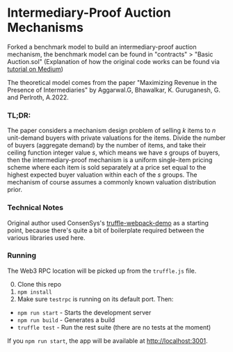 # Intermediary-Proof Auction Mechanisms
Forked a benchmark model to build an intermediary-proof auction mechanism, the benchmark model can be found in "contracts" > "Basic Auction.sol"
(Explanation of how the original code works can be found via [tutorial on Medium](https://medium.com/@bryn.bellomy/solidity-tutorial-building-a-simple-auction-contract-fcc918b0878a))

The theoretical model comes from the paper "Maximizing Revenue in the Presence of Intermediaries" by Aggarwal.G, Bhawalkar, K. Guruganesh, G. and Perlroth, A.2022.

### TL;DR: 
The paper considers a mechanism design problem of selling $k$ items to $n$ unit-demand buyers with private valuations for the items. Divide the number of buyers (aggregate demand) by the number of items, and take their ceiling function integer value $s$, which means we have $s$ groups of buyers, then the intermediary-proof mechanism is a uniform single-item pricing scheme where each item is sold separately at a price set equal to the highest expected buyer valuation within each of the $s$ groups. The mechanism of course assumes a commonly known valuation distribution prior. 


### Technical Notes
Original author used ConsenSys's [truffle-webpack-demo](https://github.com/ConsenSys/truffle-webpack-demo) as a starting point, because there's quite a bit of boilerplate required between the various libraries used here.

### Running

The Web3 RPC location will be picked up from the `truffle.js` file.

0. Clone this repo
0. `npm install`
0. Make sure `testrpc` is running on its default port. Then:
  - `npm run start` - Starts the development server
  - `npm run build` - Generates a build
  - `truffle test` - Run the rest suite (there are no tests at the moment)

If you `npm run start`, the app will be available at <http://localhost:3001>.
